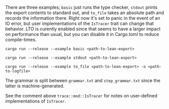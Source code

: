 
There are three examples; `basic` just runs the type checker, `stdout` prints the export contents to standard out, and `to_file` takes an absolute path and records the information there. Right now it's set to panic in the event of an IO error, but user implementations of the `IsTracer` trait can change that behavior. 
LTO is curently enabled since that seems to have a larger impact on performance than usual, but you can disable it in Cargo.toml to reduce compile-times.

```
cargo run --release --example basic <path-to-lean-export>

cargo run --release --example stdout <path-to-lean-export>

cargo run --release --example to_file <path-to-lean-export> -o <path-to-logfile>
```

The grammar is split between `grammar.txt` and `step_grammar.txt` since the latter is machine-generated.

See the comment above `trace::mod::IsTracer` for notes on user-defined
implementations of `IsTracer`.

